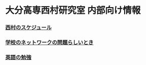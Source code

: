 <!-- -*- Coding: utf-8 -*- -->
<!-- > pandoc index.md --include-in-header=header.txt -s -o index.html -->

# 大分高専西村研究室 内部向け情報

### [西村のスケジュール](http://www.oita-ct.ac.jp/seigyo/nishimura_hp/schedule/ThisMonth.html)
### [学校のネットワークの問題らしいとき](misc/network.html)
### [英語の勉強](http://www.oita-ct.ac.jp/seigyo/nishimura_hp/Misc/StudyingEnglish.html)
